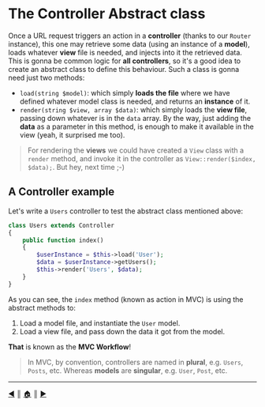 # The Controller Abstract class
Once a URL request triggers an action in a **controller** (thanks to our `Router` instance), this one may retrieve some data (using an instance of a **model**), loads whatever **view** file is needed, and injects into it the retrieved data. This is gonna be common logic for **all controllers**, so it's a good idea to create an abstract class to define this behaviour. Such a class is gonna need just two methods:

* `load(string $model)`: which simply **loads the file** where we have defined whatever model class is needed, and returns an **instance** of it.
* `render(string $view, array $data)`: which simply loads the **view file**, passing down whatever is in the `data` array. By the way, just adding the **data** as a parameter in this method, is enough to make it available in the view (yeah, it surprised me too).

> For rendering the **views** we could have created a `View` class with a `render` method, and invoke it in the controller as `View::render($index, $data);`. But hey, next time ;-)

## A Controller example
Let's write a `Users` controller to test the abstract class mentioned above:
```php
class Users extends Controller
{
    public function index()
    {
        $userInstance = $this->load('User');
        $data = $userInstance->getUsers();
        $this->render('Users', $data);
    }
}
```

As you can see, the `index` method (known as action in MVC) is using the abstract methods to:

1. Load a model file, and instantiate the `User` model.
2. Load a view file, and pass down the data it got from the model.

**That** is known as the **MVC Workflow**!

> In MVC, by convention, controllers are named in **plural**, e.g. `Users`, `Posts`, etc. Whereas **models** are **singular**, e.g. `User`, `Post`, etc.

---
[:arrow_backward:][back] ║ [:house:][home] ║ [:arrow_forward:][next]

<!-- navigation -->
[home]: ../README.md
[back]: ./model_class.md
[next]: ./controller_class.md